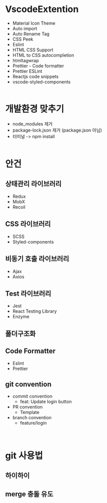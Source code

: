 # VscodeExtention

- Material Icon Theme
- Auto import
- Auto Rename Tag
- CSS Peek
- Eslint
- HTML CSS Support
- HTML to CSS autocompletion
- htmltagwrap
- Prettier - Code formatter
- Prettier ESLint
- Reactjs code snippets
- vscode-styled-components
  <br />
  <br />

# 개발환경 맞추기

- node_modules 제거
- package-lock.json 제거 (package.json 아님)
- 터미널 -> npm install
  <br/>
  <br/>
# 안건
## 상태관리 라이브러리
- Redux
- MobX
- Recoil
## CSS 라이브러리
- SCSS
- Styled-components
## 비동기 호출 라이브러리
- Ajax
- Axios
## Test 라이브러리
- Jest
- React Testing Library
- Enzyme
## 폴더구조화
## Code Formatter
- Eslint
- Prettier
## git convention
- commit convention
  - feat: Update login button
- PR convention
  - Template
- branch convention
  - feature/login
  <br/>
  <br/>
# git 사용법
## 하이하이 

## merge 충돌 유도